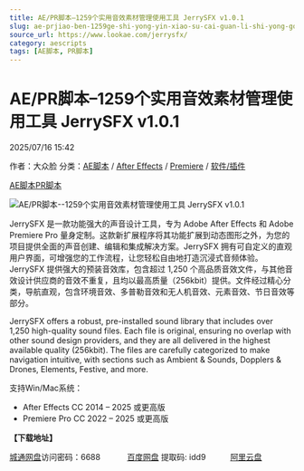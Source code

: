 ```yaml
---
title: AE/PR脚本–1259个实用音效素材管理使用工具 JerrySFX v1.0.1
slug: ae-prjiao-ben-1259ge-shi-yong-yin-xiao-su-cai-guan-li-shi-yong-gong-ju-jerrysfx-v1-0-1
source_url: https://www.lookae.com/jerrysfx/
category: aescripts
tags: [AE脚本, PR脚本]
---
```

# AE/PR脚本–1259个实用音效素材管理使用工具 JerrySFX v1.0.1

2025/07/16 15:42

作者：大众脸
分类：[AE脚本](https://www.lookae.com/after-effects/aescripts/) / [After Effects](https://www.lookae.com/after-effects/) / [Premiere](https://www.lookae.com/qitarjcj/premierezy/) / [软件/插件](https://www.lookae.com/qitarjcj/)

[AE脚本](https://www.lookae.com/tag/ae%e8%84%9a%e6%9c%ac/)[PR脚本](https://www.lookae.com/tag/pr%e8%84%9a%e6%9c%ac/)

![AE/PR脚本--1259个实用音效素材管理使用工具 JerrySFX v1.0.1](https://www.lookae.com/wp-content/uploads/2025/07/JryMedia-JerrySFX.jpg "AE/PR脚本--1259个实用音效素材管理使用工具 JerrySFX v1.0.1-LookAE.com")

JerrySFX 是一款功能强大的声音设计工具，专为 Adobe After Effects 和 Adobe Premiere Pro 量身定制。这款新扩展程序将其功能扩展到动态图形之外，为您的项目提供全面的声音创建、编辑和集成解决方案。JerrySFX 拥有可自定义的直观用户界面，可增强您的工作流程，让您轻松自由地打造沉浸式音频体验。JerrySFX 提供强大的预装音效库，包含超过 1,250 个高品质音效文件，与其他音效设计供应商的音效不重复，且均以最高质量（256kbit）提供。文件经过精心分类，导航直观，包含环境音效、多普勒音效和无人机音效、元素音效、节日音效等部分。

JerrySFX offers a robust, pre-installed sound library that includes over 1,250 high-quality sound files. Each file is original, ensuring no overlap with other sound design providers, and they are all delivered in the highest available quality (256kbit). The files are carefully categorized to make navigation intuitive, with sections such as Ambient & Sounds, Dopplers & Drones, Elements, Festive, and more.

支持Win/Mac系统：

* After Effects CC 2014 – 2025 或更高版
* Premiere Pro CC 2022 – 2025 或更高版

**【下载地址】**

[城通网盘](https://url70.ctfile.com/f/2827370-1531625731-9ffd30?p=4431)访问密码：6688            [百度网盘](https://pan.baidu.com/s/16D_XTaeWNjIA7srG5F28Nw?pwd=idd9) 提取码: idd9           [阿里云盘](https://www.alipan.com/s/taVbSjMhPxL)
